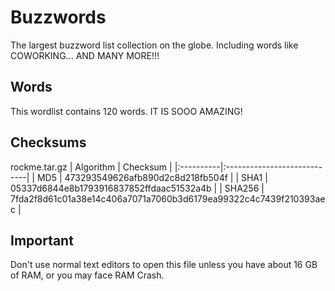 # Buzzwords  
The largest buzzword list collection on the globe. Including words like COWORKING... AND MANY MORE!!!
## Words  
This wordlist contains 120 words. IT IS SOOO AMAZING!
## Checksums
rockme.tar.gz
| Algorithm | Checksum |
|:----------|:----------------------------|
| MD5       | 473293549626afb890d2c8d218fb504f |
| SHA1      | 05337d6844e8b1793916837852ffdaac51532a4b |
| SHA256    | 7fda2f8d61c01a38e14c406a7071a7060b3d6179ea99322c4c7439f210393aec |
## Important
Don't use normal text editors to open this file unless you have about 16 GB of RAM, or you may face RAM Crash.

